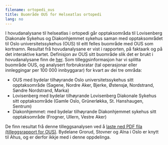 ```yaml
---
filename: ortopedi_ous
title: Buområde OUS for Helseatlas ortopedi
lang: no
---
```


I hovudanalysane til helseatlas i ortopedi går opptaksområda til Lovisenberg Diakonale Sykehus og Diakonhjemmet sykehus saman med opptaksområdet til Oslo universitetssykehus (OUS) til eitt felles buområde med OUS som kortnamn. Resultat frå hovudanalysane er vist i rapporten, på faktaark og på det interaktive kartet. Definisjon av OUS sitt buområde slik det er brukt i hovudanalysane finn de [her](/helseatlas/files/ortopedi_buomraader.pdf). Som tilleggsinformasjon har vi splitta buområde OUS, og analysert forbruksratar (tal operasjonar eller innleggingar per 100 000 innbyggarar) for kvart av dei tre områda:

- OUS med bydelar tilhøyrande Oslo universitetssykehus sitt opptaksområde (Sagene, Nordre Aker, Bjerke, Østensjø, Nordstrand, Søndre Nordstrand, Marka)
- Lovisenberg med bydelar tilhøyrande Lovisenberg Diakonale Sykehus sitt opptaksområde (Gamle Oslo, Grünerløkka, St. Hanshaugen, Sentrum)
- Diakonhjemmet: med bydelar tilhøyrande Diakonhjemmet sykehus sitt opptaksområde (Frogner, Ullern, Vestre Aker)

De finn resultat frå denne tilleggsanalysen ved å [laste ned PDF fila (tilleggsrapport for OUS)](/helseatlas/files/ortopedi_ous_3delt.pdf). Bydelane Grorud, Stovner og Alna i Oslo er knytt til Ahus, og er derfor ikkje med i denne oppdelinga.
